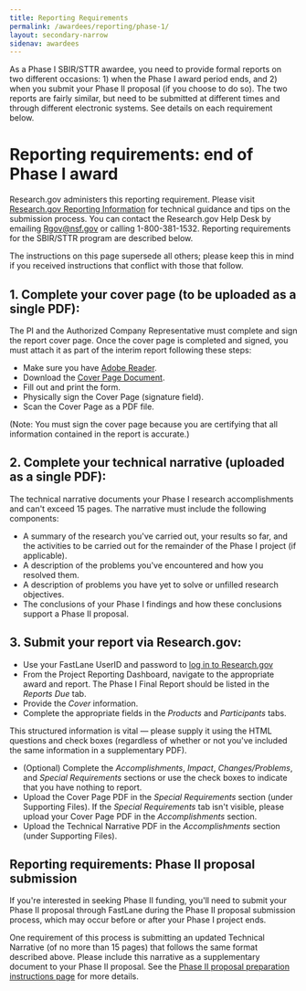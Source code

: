 ```yaml
---
title: Reporting Requirements
permalink: /awardees/reporting/phase-1/
layout: secondary-narrow
sidenav: awardees
---
```


As a Phase I SBIR/STTR awardee, you need to provide formal reports on two different occasions: 1) when the Phase I award period ends, and 2) when you submit your Phase II proposal (if you choose to do so). The two reports are fairly similar, but need to be submitted at different times and through different electronic systems. See details on each requirement below.

# Reporting requirements: end of Phase I award

Research.gov administers this reporting requirement. Please visit [Research.gov Reporting Information](http://www.research.gov/research-portal/appmanager/base/desktop?_nfpb=true&_pageLabel=research_page_n_about_por) for technical guidance and tips on the submission process. You can contact the Research.gov Help Desk by emailing Rgov@nsf.gov or calling 1-800-381-1532. Reporting requirements for the SBIR/STTR program are described below.

The instructions on this page supersede all others; please keep this in mind if you received instructions that conflict with those that follow.

## 1. Complete your cover page (to be uploaded as a single PDF):

The PI and the Authorized Company Representative must complete and sign the report cover page. Once the cover page is completed and signed, you must attach it as part of the interim report following these steps:

- Make sure you have [Adobe Reader](https://www.nsf.gov/help/plugins.jsp).
- Download the [Cover Page Document]({{site.baseurl}}/assets/files/awardee-files/SBIR-STTR_Revised_Report_Cover.pdf).
- Fill out and print the form.
- Physically sign the Cover Page (signature field).
- Scan the Cover Page as a PDF file.

(Note: You must sign the cover page because you are certifying that all information contained in the report is accurate.)

## 2. Complete your technical narrative (uploaded as a single PDF):

The technical narrative documents your Phase I research accomplishments and can't exceed 15 pages. The narrative must include the following components:

- A summary of the research you've carried out, your results so far, and the activities to be carried out for the remainder of the Phase I project (if applicable).
- A description of the problems you've encountered and how you resolved them.
- A description of problems you have yet to solve or unfilled research objectives.
- The conclusions of your Phase I findings and how these conclusions support a Phase II proposal.

## 3. Submit your report via Research.gov:

- Use your FastLane UserID and password to [log in to Research.gov](https://identity.research.gov/sso/UI/Login?realm=/research&spEntityID=https%3A%2F%2Fwww.research.gov%2Fsso%2Fsp&module=nsf&goto=http%3A%2F%2Fidentity.research.gov%3A80%2Fsso%2Fidpssoinit%3FNameIDFormat%3Durn%3Aoasis%3Anames%3Atc%3ASAML%3A2.0%3Anameid-format%3Atransient%26metaAlias%3D%2Fresearch%2Fidp%26spEntityID%3Dhttps%3A%2F%2Fwww.research.gov%2Fsso%2Fsp%26binding%3Durn%3Aoasis%3Anames%3Atc%3ASAML%3A2.0%3Abindings%3AHTTP-POST%26RelayState%3Dhttps%3A%2F%2Fwww.research.gov%2Fresearch-portal%2Fredirect.jsp%3FTARGET%3Dproperty%3A%3ArpprApplicationUrl)
- From the Project Reporting Dashboard, navigate to the appropriate award and report. The Phase I Final Report should be listed in the *Reports Due* tab.
- Provide the *Cover* information.
- Complete the appropriate fields in the *Products* and *Participants* tabs.

This structured information is vital — please supply it using the HTML questions and check boxes (regardless of whether or not you've included the same information in a supplementary PDF).

- (Optional) Complete the *Accomplishments*, *Impact*, *Changes/Problems*, and *Special Requirements* sections or use the check boxes to indicate that you have nothing to report.
- Upload the Cover Page PDF in the *Special Requirements* section (under Supporting Files). If the *Special Requirements* tab isn't visible, please upload your Cover Page PDF in the *Accomplishments* section.
- Upload the Technical Narrative PDF in the *Accomplishments* section (under Supporting Files).

## Reporting requirements: Phase II proposal submission

If you're interested in seeking Phase II funding, you'll need to submit your Phase II proposal through FastLane during the Phase II proposal submission process, which may occur before or after your Phase I project ends.

One requirement of this process is submitting an updated Technical Narrative (of no more than 15 pages) that follows the same format described above. Please include this narrative as a supplementary document to your Phase II proposal. See the [Phase II proposal preparation instructions page](https://www.nsf.gov/eng/iip/sbir/how-to-apply_phaseii.jsp) for more details.
